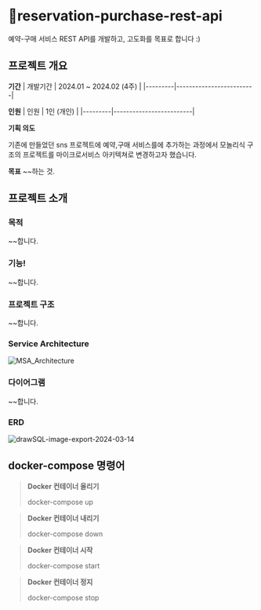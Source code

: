 # 📌reservation-purchase-rest-api
예약-구매 서비스 REST API를 개발하고, 고도화를 목표로 합니다 :)

## 프로젝트 개요
 **기간**
| 개발기간 | 2024.01 ~ 2024.02 (4주) |
|---------|-------------------------|

**인원**
| 인원 | 1인 (개인) |
|---------|-------------------------|

**기획 의도**

기존에 만들었던 sns 프로젝트에 예약,구매 서비스를에 추가하는 과정에서 모놀리식 구조의 프로젝트를 마이크로서비스 아키텍쳐로 변경하고자 했습니다. 

**목표**
~~하는 것.

## 프로젝트 소개
### 목적
~~합니다.
### 기능!
~~합니다.
### 프로젝트 구조
~~합니다.
### Service Architecture
![MSA_Architecture](https://github.com/HUFSjlee/MSA-reservation-purchase-rest-api/assets/67497759/42670ada-46f0-46c1-afac-fbc664f33d20)
### 다이어그램
~~합니다.
### ERD
![drawSQL-image-export-2024-03-14](https://github.com/HUFSjlee/MSA-reservation-purchase-rest-api/assets/67497759/d81a483f-d211-4c4d-b0a7-feedf7a51397)


## docker-compose 명령어
> **Docker 컨테이너 올리기**
> 
> docker-compose up

> **Docker 컨테이너 내리기**
> 
> docker-compose down

> **Docker 컨테이너 시작**
> 
> docker-compose start

> **Docker 컨테이너 정지**
> 
> docker-compose stop


